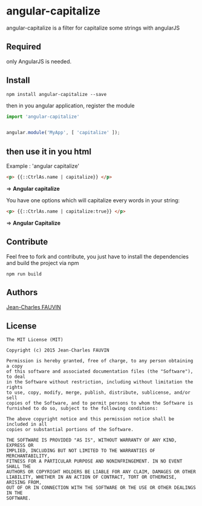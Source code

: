 # angular-capitalize
angular-capitalize is a filter for capitalize some strings with angularJS


## Required
only AngularJS is needed.

## Install

```
npm install angular-capitalize --save
```

then in you angular application, register the module
```js
import 'angular-capitalize'


angular.module('MyApp', [ 'capitalize' ]);
```


## then use it in you html

Example : 'angular capitalize'

```html
<p> {{::CtrlAs.name | capitalize}} </p>
```
=> **Angular capitalize**


You have one options which will capitalize every words in your string:

```html
<p> {{::CtrlAs.name | capitalize:true}} </p>
```
=> **Angular Capitalize**


## Contribute

Feel free to fork and contribute, you just have to install the dependencies and build the project via npm

```
npm run build
```

## Authors

[Jean-Charles FAUVIN](https://github.com/ByJC)

## License

```
The MIT License (MIT)

Copyright (c) 2015 Jean-Charles FAUVIN

Permission is hereby granted, free of charge, to any person obtaining a copy
of this software and associated documentation files (the "Software"), to deal
in the Software without restriction, including without limitation the rights
to use, copy, modify, merge, publish, distribute, sublicense, and/or sell
copies of the Software, and to permit persons to whom the Software is
furnished to do so, subject to the following conditions:

The above copyright notice and this permission notice shall be included in all
copies or substantial portions of the Software.

THE SOFTWARE IS PROVIDED "AS IS", WITHOUT WARRANTY OF ANY KIND, EXPRESS OR
IMPLIED, INCLUDING BUT NOT LIMITED TO THE WARRANTIES OF MERCHANTABILITY,
FITNESS FOR A PARTICULAR PURPOSE AND NONINFRINGEMENT. IN NO EVENT SHALL THE
AUTHORS OR COPYRIGHT HOLDERS BE LIABLE FOR ANY CLAIM, DAMAGES OR OTHER
LIABILITY, WHETHER IN AN ACTION OF CONTRACT, TORT OR OTHERWISE, ARISING FROM,
OUT OF OR IN CONNECTION WITH THE SOFTWARE OR THE USE OR OTHER DEALINGS IN THE
SOFTWARE.
```
